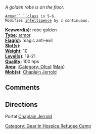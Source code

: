 *A golden robe is on the floor.*

[`Armor`` ``class`](Armor_Values "wikilink")` is 5-6.`  
`Modifies `[`intelligence`](Intelligence "wikilink")` by 3 continuous.`

**Keyword(s):** robe golden  
**[Type](:Category:_Object_Types "wikilink"):**
[armor](:Category:_Armor "wikilink").  
**[Flag(s)](:Category:_Object_Flags "wikilink"):** magic anti-evil  
**[Slot(s)](Object_Slots "wikilink"):** <worn about body>  
**[Weight](Object_Weight "wikilink"):** 10  
**[Level(s)](Object_Level "wikilink"):** 19-21  
**[Quality](Object_Quality "wikilink"):** 100 hps  
**[Area](:Category:_Areas "wikilink"):** [:Category:
Ofcol](:Category:_Ofcol "wikilink") ([Map](Ofcol_Map "wikilink"))  
**[Mob(s)](:Category:_Mobs "wikilink"):** [Chaplain
Jerrold](Chaplain_Jerrold "wikilink")  

## Comments

## Directions

Portal [Chaplain Jerrold](Chaplain_Jerrold "wikilink")

[Category: Gear In Hospice Refugee
Camp](Category:_Gear_In_Hospice_Refugee_Camp "wikilink")
